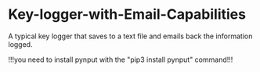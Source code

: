 # Key-logger-with-Email-Capabilities
A typical key logger that saves to a text file and emails back the information logged.


!!!you need to install pynput with the "pip3 install pynput" command!!!

